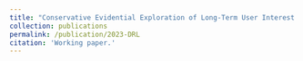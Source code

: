 ```yaml
---
title: "Conservative Evidential Exploration of Long-Term User Interest in Dynamic Recommender Systems"
collection: publications
permalink: /publication/2023-DRL
citation: 'Working paper.'
---
```



